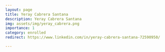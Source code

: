 ```yaml
---
layout: page
title: Yeray Cabrera Santana
description: Yeray Cabrera Santana
img: assets/img/yeray_cabrera.png
importance: 1
category: enrolled
redirect: https://www.linkedin.com/in/yeray-cabrera-santana-72590950/

---
```


